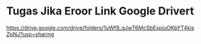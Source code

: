# Tugas Jika Eroor Link Google Drivert
https://drive.google.com/drive/folders/1uWf9_gJwT6McSbExpiuOKbYT4kisZpNJ?usp=sharing
